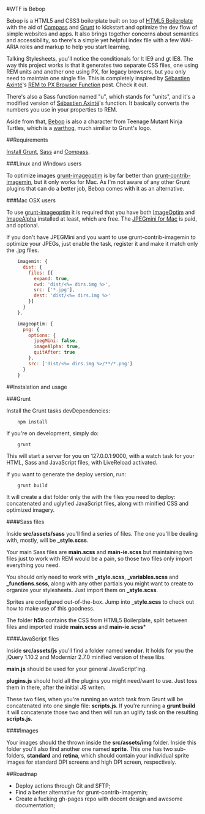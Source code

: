 #WTF is Bebop

Bebop is a HTML5 and CSS3 boilerplate built on top of [HTML5 Boilerplate](http://html5boilerplate.com/) with the aid of [Compass](http://compass-style.org) and [Grunt](http://gruntjs.com/) to kickstart and optimize the dev flow of simple websites and apps. It also brings together concerns about semantics and accessibility, so there's a simple yet helpful index file with a few WAI-ARIA roles and markup to help you start learning.

Talking Stylesheets, you'll notice the conditionals for lt IE9 and gt IE8. The way this project works is that it generates two separate CSS files, one using REM units and another one using PX, for legacy browsers, but you only need to maintain one single file. This is completely inspired by [Sébastien Axinté](http://twitter.com/SebastienAxinte)'s [REM to PX Browser Function](http://davidwalsh.name/rem-px-browser-function-sass) post. Check it out.

There's also a Sass function named "u", which stands for "units", and it's a modified version of [Sébastien Axinté](http://twitter.com/SebastienAxinte)'s function. It basically converts the numbers you use in your properties to REM.

Aside from that, [Bebop](http://en.wikipedia.org/wiki/Bebop_and_Rocksteady) is also a character from Teenage Mutant Ninja Turtles, which is a [warthog](http://en.wikipedia.org/wiki/Warthog), much similiar to Grunt's logo.

##Requirements

[Install Grunt](http://gruntjs.com/getting-started), [Sass](http://sass-lang.com/install) and [Compass](http://compass-style.org/install/).

###Linux and Windows users

To optimize images [grunt-imageoptim](https://github.com/JamieMason/grunt-imageoptim) is by far better than [grunt-contrib-imagemin](https://npmjs.org/package/grunt-contrib-imagemin), but it only works for Mac. As I'm not aware of any other Grunt plugins that can do a better job, Bebop comes with it as an alternative.

###Mac OSX users

To use [grunt-imageoptim](https://github.com/JamieMason/grunt-imageoptim) it is required that you have both [ImageOptim](http://imageoptim.com) and [ImageAlpha](http://pngmini.com) installed at least, which are free. The [JPEGmini for Mac](https://itunes.apple.com/us/app/jpegmini/id498944723) is paid, and optional.

If you don't have JPEGMini and you want to use grunt-contrib-imagemin to optimize your JPEGs, just enable the task, register it and make it match only the .jpg files.

```javascript
    imagemin: {
      dist: {
        files: [{
          expand: true,
          cwd: 'dist/<%= dirs.img %>',
          src: ['*.jpg'],
          dest: 'dist/<%= dirs.img %>'
        }]
      }
    },

    imageoptim: {
      png: {
        options: {
          jpegMini: false,
          imageAlpha: true,
          quitAfter: true
        },
        src: ['dist/<%= dirs.img %>/**/*.png']
      }
    }
```

##Instalation and usage

###Grunt

Install the Grunt tasks devDependencies:

```shell
    npm install
```

If you're on development, simply do:

```shell
    grunt
```

This will start a server for you on 127.0.0.1:9000, with a watch task for your HTML, Sass and JavaScript files, with LiveReload activated.

If you want to generate the deploy version, run:

```shell
    grunt build
```

It will create a dist folder only the with the files you need to deploy: concatenated and uglyfied JavaScript files, along with minified CSS and optimized imagery.

####Sass files

Inside **src/assets/sass** you'll find a series of files. The one you'll be dealing with, mostly, will be **_style.scss**.

Your main Sass files are **main.scss** and **main-ie.scss** but maintaining two files just to work with REM would be a pain, so those two files only import everything you need.

You should only need to work with **_style.scss**, **_variables.scss** and **_functions.scss**, along with any other partials you might want to create to organize your stylesheets. Just import them on **_style.scss**.

Sprites are configured out-of-the-box. Jump into **_style.scss** to check out how to make use of this goodness.

The folder **h5b** contains the CSS from HTML5 Boilerplate, split between files and imported inside **main.scss** and **main-ie.scss***

####JavaScript files

Inside **src/assets/js** you'll find a folder named **vendor**. It holds for you the jQuery 1.10.2 and Modernizr 2.7.0 minified version of these libs.

**main.js** should be used for your general JavaScript'ing.

**plugins.js** should hold all the plugins you might need/want to use. Just toss them in there, after the initial JS writen.

These two files, when you're running an watch task from Grunt will be concatenated into one single file: **scripts.js**. If you're running a __grunt build__ it will concatenate those two and then will run an uglify task on the resulting **scripts.js**.

####Images

Your images should the thrown inside the **src/assets/img** folder. Inside this folder you'll also find another one named **sprite**. This one has two sub-folders, **standard** and **retina**, which should contain your individual sprite images for standard DPI screens and high DPI screen, respectively.


##Roadmap

+ Deploy actions through Git and SFTP;
+ Find a better alternative for grunt-contrib-imagemin;
+ Create a fucking gh-pages repo with decent design and awesome documentation;